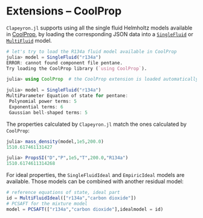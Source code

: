 # Extensions – CoolProp

`Clapeyron.jl` supports using all the single fluid Helmholtz models available in [CoolProp](https://github.com/CoolProp/CoolProp), by loading the corresponding JSON data into a [`SingleFluid`](@ref) or [`MultiFluid`](@ref) model.

```julia
# let's try to load the R134a fluid model available in CoolProp
julia> model = SingleFluid("r134a")
ERROR: cannot found component file pentane.
Try loading the CoolProp library (`using CoolProp`).

julia> using CoolProp  # the CoolProp extension is loaded automatically when CoolProp is loaded

julia> model = SingleFluid("r134a")
MultiParameter Equation of state for pentane:
 Polynomial power terms: 5
 Exponential terms: 6
 Gaussian bell-shaped terms: 5
```

The properties calculated by `Clapeyron.jl` match the ones calculated by `CoolProp`:

```julia
julia> mass_density(model,1e5,200.0)
1510.617461131427

julia> PropsSI("D","P",1e5,"T",200.0,"R134a")
1510.6174611314268
```

For ideal properties, the `SingleFluidIdeal` and `EmpiricIdeal` models are available.
Those models can be combined with another residual model:

```julia
# reference equations of state, ideal part
id = MultiFluidIdeal(["r134a","carbon dioxide"])
# PCSAFT for the mixture model
model = PCSAFT(["r134a","carbon dioxide"],idealmodel = id)
```
